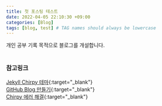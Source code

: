 ```yaml
---
title: 첫 포스팅 테스트
date: 2022-04-05 22:10:30 +09:00
categories: [Blog]
tags: [blog, test] # TAG names should always be lowercase
---
```


개인 공부 기록 목적으로 블로그를 개설합니다. <br><br>

### 참고링크

[Jekyll Chirpy 테마](https://github.com/cotes2020/jekyll-theme-chirpy){:target="\_blank"}  
[GitHub Blog 만들기](https://wlqmffl0102.github.io/posts/Making-Git-blogs-for-beginners-3/){:target="\_blank"}  
[Chirpy 에러 해결](https://blog.kimzinu.com/posts/jekyll-4/){:target="\_blank"}
